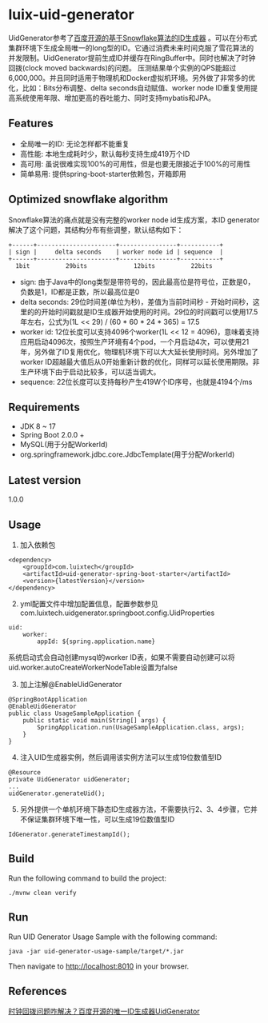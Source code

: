 # luix-uid-generator
UidGenerator参考了[百度开源的基于Snowflake算法的ID生成器](https://github.com/baidu/uid-generator)
。可以在分布式集群环境下生成全局唯一的long型的ID。它通过消费未来时间克服了雪花算法的并发限制。UidGenerator提前生成ID并缓存在RingBuffer中。同时也解决了时钟回拨(clock moved backwards)的问题。
压测结果单个实例的QPS能超过6,000,000。并且同时适用于物理机和Docker虚拟机环境。另外做了非常多的优化，比如：Bits分布调整、delta seconds自动赋值、worker node ID重复使用提高系统使用年限、增加更高的吞吐能力、同时支持mybatis和JPA。

## Features
* 全局唯一的ID: 无论怎样都不能重复
* 高性能: 本地生成耗时少，默认每秒支持生成419万个ID
* 高可用: 虽说很难实现100%的可用性，但是也要无限接近于100%的可用性
* 简单易用: 提供spring-boot-starter依赖包，开箱即用

## Optimized snowflake algorithm
Snowflake算法的痛点就是没有完整的worker node id生成方案，本ID generator解决了这个问题，其结构分布有些调整，默认结构如下：
```
+------+----------------------+----------------+-----------+
| sign |     delta seconds    | worker node id | sequence  |
+------+----------------------+----------------+-----------+
  1bit          29bits             12bits          22bits
```
* sign: 由于Java中的long类型是带符号的，因此最高位是符号位，正数是0，负数是1，ID都是正数，所以最高位是0
* delta seconds: 29位时间差(单位为秒)，差值为当前时间秒 - 开始时间秒，这里的的开始时间戳就是ID生成器开始使用的时间。29位的时间戳可以使用17.5年左右，公式为(1L << 29) / (60 * 60 * 24 * 365) = 17.5
* worker id: 12位长度可以支持4096个worker(1L << 12 = 4096)，意味着支持应用启动4096次，按照生产环境有4个pod，一个月启动4次，可以使用21年，另外做了ID复用优化，物理机环境下可以大大延长使用时间。另外增加了worker ID超越最大值后从0开始重新计数的优化，同样可以延长使用期限。非生产环境下由于启动比较多，可以适当调大。
* sequence: 22位长度可以支持每秒产生419W个ID序号，也就是4194个/ms

## Requirements
* JDK 8 ~ 17
* Spring Boot 2.0.0 +
* MySQL(用于分配WorkerId)
* org.springframework.jdbc.core.JdbcTemplate(用于分配WorkerId)

## Latest version
1.0.0

## Usage

1. 加入依赖包
```
<dependency>
    <groupId>com.luixtech</groupId>
    <artifactId>uid-generator-spring-boot-starter</artifactId>
    <version>{latestVersion}</version>
</dependency>
```
2. yml配置文件中增加配置信息，配置参数参见com.luixtech.uidgenerator.springboot.config.UidProperties
```
uid:
    worker:
        appId: ${spring.application.name}
```
系统启动式会自动创建mysql的worker ID表，如果不需要自动创建可以将uid.worker.autoCreateWorkerNodeTable设置为false

3. 加上注解@EnableUidGenerator
```
@SpringBootApplication
@EnableUidGenerator
public class UsageSampleApplication {
    public static void main(String[] args) {
        SpringApplication.run(UsageSampleApplication.class, args);
    }
}
```
4. 注入UID生成器实例，然后调用该实例方法可以生成19位数值型ID
```
@Resource
private UidGenerator uidGenerator;
...
uidGenerator.generateUid();
```

5. 另外提供一个单机环境下静态ID生成器方法，不需要执行2、3、4步骤，它并不保证集群环境下唯一性，可以生成19位数值型ID
```
IdGenerator.generateTimestampId();
```

## Build

Run the following command to build the project:

```
./mvnw clean verify
```

## Run

Run UID Generator Usage Sample with the following command:
```
java -jar uid-generator-usage-sample/target/*.jar
```

Then navigate to [http://localhost:8010](http://localhost:8010) in your browser.

## References
[时钟回拨问题咋解决？百度开源的唯一ID生成器UidGenerator](https://zhuanlan.zhihu.com/p/77737855)